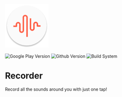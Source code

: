 ![Recorder icon](https://raw.githubusercontent.com/ZeevoX/Recorder/master/app/src/main/res/mipmap-xxhdpi/ic_launcher.png "Recorder icon")
<br><br>
![Google Play Version](https://img.shields.io/badge/Google%20Play-v0.1.0--nightly-brightgreen.svg "Google Play Version")
![Github Version](https://img.shields.io/badge/Github-v0.2.0--WIP-orange.svg "Github Version")
![Build System](https://travis-ci.org/ZeevoX/Recorder.svg?branch=master "Build System")
# Recorder
Record all the sounds around you with just one tap!
